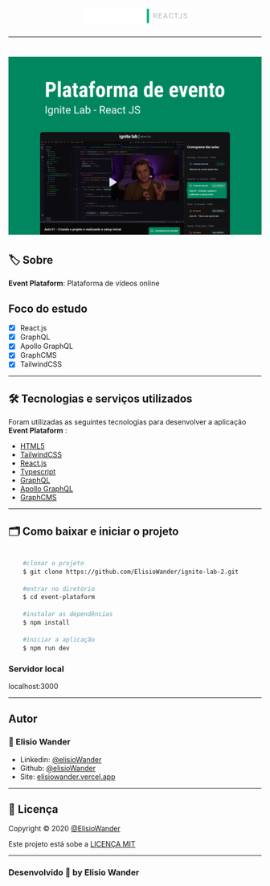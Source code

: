 <h1 align="center">
    <img src="src/assets/logo-event-plataform.png"> 
</h1>

---

<h1 align="center">
    <img src="src/assets/capa.png" width="600px"> 
</h1>

## 🏷️ Sobre 
**Event Plataform**: Plataforma de vídeos online

## Foco do estudo
- [x] React.js
- [x] GraphQL
- [x] Apollo GraphQL
- [x] GraphCMS
- [x] TailwindCSS

---

## 🛠️ Tecnologias e serviços utilizados
Foram utilizadas as seguintes tecnologias para desenvolver a aplicação **Event Plataform** :

- [HTML5](https://html.com/)
- [TailwindCSS](https://tailwindcss.com/)
- [React.js](https://pt-br.reactjs.org/)
- [Typescript](https://www.typescriptlang.org/)
- [GraphQL](https://graphql.org/)
- [Apollo GraphQL](https://www.apollographql.com/)
- [GraphCMS](https://app.hygraph.com/)

---

## 🗂️ Como baixar e iniciar o projeto 

```bash

    #clonar o projeto
    $ git clone https://github.com/ElisioWander/ignite-lab-2.git

    #entrar no diretório
    $ cd event-plataform

    #instalar as dependências
    $ npm install

    #iniciar a aplicação
    $ npm run dev
```
### Servidor local
localhost:3000

---

## Autor
### 👤 Elisio Wander

- Linkedin: [@elisioWander](https://www.linkedin.com/in/elisio-wander-b88b69136/)
- Github: [@elisioWander](https://github.com/ElisioWander)
- Site: [elisiowander.vercel.app](https://elisiowander.vercel.app)

---

## 📝 Licença
Copyright © 2020 [@ElisioWander](https://github.com/ElisioWander/ignite-lab-2/blob/main/LICENSE)

Este projeto está sobe a [LICENÇA MIT](https://opensource.org/licenses/MIT)

---

### Desenvolvido 💜 by Elisio Wander